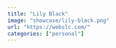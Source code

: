 ```yaml
---
title: "Lily Black"
image: "showcase/lily-black.png"
url: "https://webslc.com/"
categories: ["personal"]
---
```

